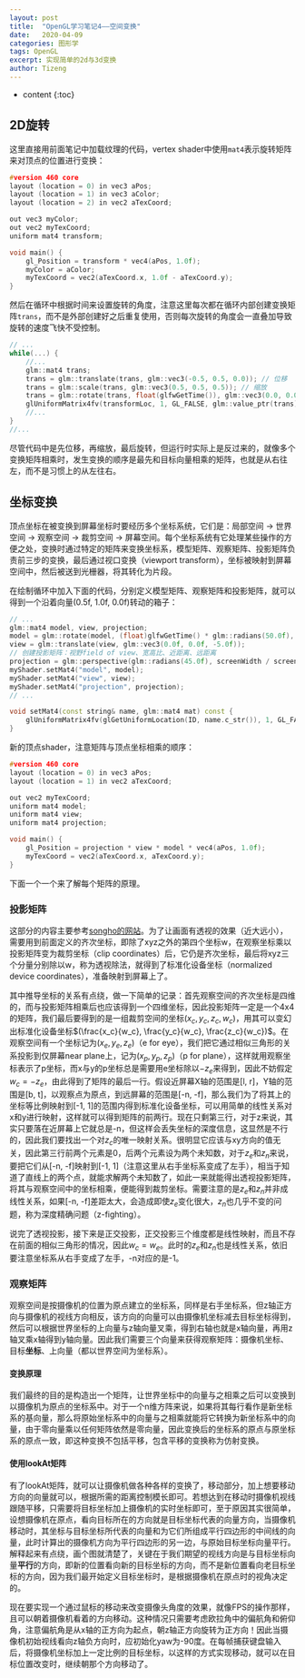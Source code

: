 ```yaml
---
layout: post
title:  "OpenGL学习笔记4——空间变换"
date:   2020-04-09
categories: 图形学
tags: OpenGL
excerpt: 实现简单的2d与3d变换
author: Tizeng
---
```


* content
{:toc}

<head>
    <script src="https://cdn.mathjax.org/mathjax/latest/MathJax.js?config=TeX-AMS-MML_HTMLorMML" type="text/javascript"></script>
    <script type="text/x-mathjax-config">
        MathJax.Hub.Config({
            tex2jax: {
            skipTags: ['script', 'noscript', 'style', 'textarea', 'pre'],
            inlineMath: [['$','$']]
            }
        });
    </script>
</head>

## 2D旋转

这里直接用前面笔记中加载纹理的代码，vertex shader中使用`mat4`表示旋转矩阵来对顶点的位置进行变换：

```c++
#version 460 core
layout (location = 0) in vec3 aPos;
layout (location = 1) in vec3 aColor;
layout (location = 2) in vec2 aTexCoord;

out vec3 myColor;
out vec2 myTexCoord;
uniform mat4 transform;

void main() {
    gl_Position = transform * vec4(aPos, 1.0f);
    myColor = aColor;
    myTexCoord = vec2(aTexCoord.x, 1.0f - aTexCoord.y);
}
```

然后在循环中根据时间来设置旋转的角度，注意这里每次都在循环内部创建变换矩阵`trans`，而不是外部创建好之后重复使用，否则每次旋转的角度会一直叠加导致旋转的速度飞快不受控制。

```c++
// ...
while(...) {
    //...
    glm::mat4 trans;
	trans = glm::translate(trans, glm::vec3(-0.5, 0.5, 0.0)); // 位移
    trans = glm::scale(trans, glm::vec3(0.5, 0.5, 0.5)); // 缩放
    trans = glm::rotate(trans, float(glfwGetTime()), glm::vec3(0.0, 0.0, 1.0)); // 旋转
    glUniformMatrix4fv(transformLoc, 1, GL_FALSE, glm::value_ptr(trans));
    //...
}
//...
```

尽管代码中是先位移，再缩放，最后旋转，但运行时实际上是反过来的，就像多个变换矩阵相乘时，发生变换的顺序是最先和目标向量相乘的矩阵，也就是从右往左，而不是习惯上的从左往右。

## 坐标变换

顶点坐标在被变换到屏幕坐标时要经历多个坐标系统，它们是：局部空间 -> 世界空间 -> 观察空间 -> 裁剪空间 -> 屏幕空间。每个坐标系统有它处理某些操作的方便之处，变换时通过特定的矩阵来变换坐标系，模型矩阵、观察矩阵、投影矩阵负责前三步的变换，最后通过视口变换（viewport transform），坐标被映射到屏幕空间中，然后被送到光栅器，将其转化为片段。

在绘制循环中加入下面的代码，分别定义模型矩阵、观察矩阵和投影矩阵，就可以得到一个沿着向量(0.5f, 1.0f, 0.0f)转动的箱子：

```c++
// ...
glm::mat4 model, view, projection;
model = glm::rotate(model, (float)glfwGetTime() * glm::radians(50.0f), glm::vec3(0.5f, 1.0f, 0.0f));
view = glm::translate(view, glm::vec3(0.0f, 0.0f, -5.0f));
// 创建投影矩阵：视野field of view、宽高比、近距离、远距离
projection = glm::perspective(glm::radians(45.0f), screenWidth / screenHeight, 0.1f, 100.0f);
myShader.setMat4("model", model);
myShader.setMat4("view", view);
myShader.setMat4("projection", projection);
// ...

void setMat4(const string& name, glm::mat4 mat) const {
    glUniformMatrix4fv(glGetUniformLocation(ID, name.c_str()), 1, GL_FALSE, glm::value_ptr(mat));
}
```

新的顶点shader，注意矩阵与顶点坐标相乘的顺序：

```c++
#version 460 core
layout (location = 0) in vec3 aPos;
layout (location = 1) in vec2 aTexCoord;

out vec2 myTexCoord;
uniform mat4 model;
uniform mat4 view;
uniform mat4 projection;

void main() {
    gl_Position = projection * view * model * vec4(aPos, 1.0f);
    myTexCoord = vec2(aTexCoord.x, aTexCoord.y);
}
```

下面一个一个来了解每个矩阵的原理。

### 投影矩阵

这部分的内容主要参考[songho的网站](http://www.songho.ca/opengl/gl_projectionmatrix.html)。为了让画面有透视的效果（近大远小），需要用到前面定义的齐次坐标，即除了xyz之外的第四个坐标w，在观察坐标乘以投影矩阵变为裁剪坐标（clip coordinates）后，它仍是齐次坐标，最后将xyz三个分量分别除以w，称为透视除法，就得到了标准化设备坐标（normalized device coordinates），准备映射到屏幕上了。

其中推导坐标的关系有点绕，做一下简单的记录：首先观察空间的齐次坐标是四维的，而与投影矩阵相乘后也应该得到一个四维坐标，因此投影矩阵一定是一个4x4的矩阵，我们最后要得到的是一组裁剪空间的坐标$(x_c, y_c, z_c, w_c)$，用其可以变幻出标准化设备坐标$(\frac{x_c}{w_c}, \frac{y_c}{w_c}, \frac{z_c}{w_c})$。在观察空间有一个坐标记为$(x_e, y_e, z_e)$（e for eye），我们把它通过相似三角形的关系投影到仅屏幕near plane上，记为$(x_p, y_p, z_p)$（p for plane），这样就用观察坐标表示了p坐标，而x与y的p坐标总是需要用e坐标除以$-z_e$来得到，因此不妨假定$w_c=-z_e$，由此得到了矩阵的最后一行。假设近屏幕X轴的范围是[l, r]，Y轴的范围是[b, t]，以观察点为原点，到远屏幕的范围是[-n, -f]，那么我们为了将其上的坐标等比例映射到[-1, 1]的范围内得到标准化设备坐标，可以用简单的线性关系对x和y进行映射，这样就可以得到矩阵的前两行。现在只剩第三行，对于z来说，其实只要落在近屏幕上它就总是-n，但这样会丢失坐标的深度信息，这显然是不行的，因此我们要找出一个对$z_c$的唯一映射关系。很明显它应该与xy方向的值无关，因此第三行前两个元素是0，后两个元素设为两个未知数，对于$z_e$和$z_n$来说，要把它们从[-n, -f]映射到[-1, 1]（注意这里从右手坐标系变成了左手），相当于知道了直线上的两个点，就能求解两个未知数了，如此一来就能得出透视投影矩阵，将其与观察空间中的坐标相乘，便能得到裁剪坐标。需要注意的是$z_e$和$z_n$并非成线性关系，如果[-n, -f]差距太大，会造成即使$z_e$变化很大，$z_n$也几乎不变的问题，称为深度精确问题（z-fighting）。

说完了透视投影，接下来是正交投影，正交投影三个维度都是线性映射，而且不存在前面的相似三角形的情况，因此$w_c=w_e$。此时的$z_e$和$z_n$也是线性关系，依旧要注意坐标系从右手变成了左手，-n对应的是-1。

### 观察矩阵

观察空间是按摄像机的位置为原点建立的坐标系，同样是右手坐标系，但z轴正方向与摄像机的视线方向相反，该方向的向量可以由摄像机坐标减去目标坐标得到，然后可以根据世界坐标的上向量与z轴向量叉乘，得到右轴也就是x轴向量，再用z轴叉乘x轴得到y轴向量。因此我们需要三个向量来获得观察矩阵：摄像机坐标、目标**坐标**、上向量（都以世界空间为坐标系）。

#### 变换原理

我们最终的目的是构造出一个矩阵，让世界坐标中的向量与之相乘之后可以变换到以摄像机为原点的坐标系中。对于一个n维方阵来说，如果将其每行看作是新坐标系的基向量，那么将原始坐标系中的向量与之相乘就能将它转换为新坐标系中的向量，由于零向量乘以任何矩阵依然是零向量，因此变换后的坐标系的原点与原坐标系的原点一致，即这种变换不包括平移，包含平移的变换称为仿射变换。

#### 使用lookAt矩阵

有了lookAt矩阵，就可以让摄像机做各种各样的变换了，移动部分，加上想要移动方向的向量就可以，根据所需的距离控制模长即可。若想达到在移动时摄像机视线跟随平移，只需要将目标坐标加上摄像机的实时坐标即可，至于原因其实很简单，设想摄像机在原点，看向目标所在的方向就是目标坐标代表的向量方向，当摄像机移动时，其坐标与目标坐标所代表的向量和为它们所组成平行四边形的中间线的向量，此时计算出的摄像机方向为平行四边形的另一边，与原始目标坐标向量平行。解释起来有点绕，画个图就清楚了，关键在于我们期望的视线方向是与目标坐标向量**平行**的方向，即新的位置看向新的目标坐标的方向，而不是新位置看向老目标坐标的方向，因为我们最开始定义目标坐标时，是根据摄像机在原点时的视角决定的。

现在要实现一个通过鼠标的移动来改变摄像头角度的效果，就像FPS的操作那样，且可以朝着摄像机看着的方向移动。这种情况只需要考虑欧拉角中的偏航角和俯仰角，注意偏航角是从x轴的正方向为起点，朝z轴正方向旋转为正方向！因此当摄像机初始视线看向z轴负方向时，应初始化yaw为-90度。在每帧捕获键盘输入后，将摄像机坐标加上一定比例的目标坐标，以这样的方式实现移动，就可以在目标位置改变时，继续朝那个方向移动了。
